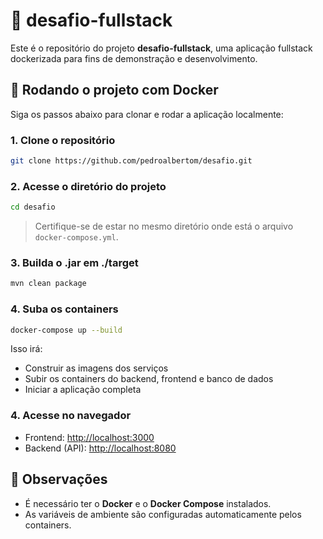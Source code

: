 # 🚀 desafio-fullstack

Este é o repositório do projeto **desafio-fullstack**, uma aplicação fullstack dockerizada para fins de demonstração e desenvolvimento.

## 🐳 Rodando o projeto com Docker

Siga os passos abaixo para clonar e rodar a aplicação localmente:

### 1. Clone o repositório

```bash
git clone https://github.com/pedroalbertom/desafio.git
```

### 2. Acesse o diretório do projeto

```bash
cd desafio
```

> Certifique-se de estar no mesmo diretório onde está o arquivo `docker-compose.yml`.

### 3. Builda o .jar em ./target

```bash
mvn clean package
```

### 4. Suba os containers

```bash
docker-compose up --build
```

Isso irá:
- Construir as imagens dos serviços
- Subir os containers do backend, frontend e banco de dados
- Iniciar a aplicação completa

### 4. Acesse no navegador

- Frontend: [http://localhost:3000](http://localhost:3000)
- Backend (API): [http://localhost:8080](http://localhost:8080)

## 🧠 Observações

- É necessário ter o **Docker** e o **Docker Compose** instalados.
- As variáveis de ambiente são configuradas automaticamente pelos containers.
